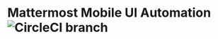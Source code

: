 # Mattermost Mobile UI Automation ![CircleCI branch](https://img.shields.io/circleci/project/github/saturninoabril/mattermost-mobile-ui-automation/master.svg)